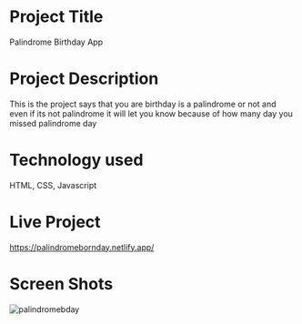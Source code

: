 # Project Title

Palindrome Birthday App



# Project Description

This is the project says that you are birthday is a palindrome or not and even if its not palindrome it will let you know because of how many day you missed palindrome day



# Technology used

HTML, CSS, Javascript



# Live Project

https://palindromebornday.netlify.app/


# Screen Shots 

![palindromebday](https://user-images.githubusercontent.com/116138513/208687307-9e97a119-5536-4702-b91c-194ecd941476.PNG)


